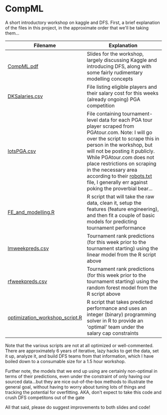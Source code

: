# CompML
A short introductory workshop on kaggle and DFS. First, a brief explanation of the files in this project, in the approximate order that we'll be taking them...



|Filename |Explanation |
|-------|-------|
|[CompML.pdf](CompML.pdf)  | Slides for the workshop, largely discussing Kaggle and introducing DFS, along with some fairly rudimentary modelling concepts |
|[DKSalaries.csv](DKSalaries.csv)  | File listing eligible players and their salary cost for this weeks (already ongoing) PGA competition |
|[lotsPGA.csv](lotsPGA.csv)| File containing tournament-level data for each PGA tour player scraped from PGAtour.com. Note: I will go over the script to scrape this in person in the workshop, but will not be posting it publicly. While PGAtour.com does not place restrictions on scraping in the necessary area according to their [robots.txt](https://www.pgatour.com/robots.txt) file, I generally err against poking the proverbial bear... |
|[FE_and_modelling.R](FE_and_modelling.R)| R script that will take the raw data, clean it, setup the features (feature engineering), and then fit a couple of basic models for predicting tournament performance |
|[lmweekpreds.csv](lmweekpreds.csv)| Tournament rank predictions (for this week prior to the tournament starting) using the linear model from the R script above |
|[rfweekpreds.csv](lmweekpreds.csv)| Tournament rank predictions (for this week prior to the tournament starting) using the random forest model from the R script above |
|[optimization_workshop_script.R](optimization_workshop_script.R)| R script that takes predicted performance and uses an integer (binary) programming solver in R to provide an 'optimal' team under the salary cap constraints|


Note that the various scripts are not at all optimized or well-commented. There are approximately 6 years of iterative, lazy hacks to get the data, set it up, analyze it, and build DFS teams from that information, which I have boiled down to a consumable size for a 1.5 hour workshop.

Further note, the models that we end up using are certainly non-optimal in terms of their predictions, even under the constraint of only having our sourced data...but they are nice out-of-the-box methods to illustrate the general goal, without having to worry about tuning lots of things and tracking the potential for overfitting. AKA, don't expect to take this code and crush DFS competitons out of the gate

All that said, please do suggest improvements to both slides and code!

